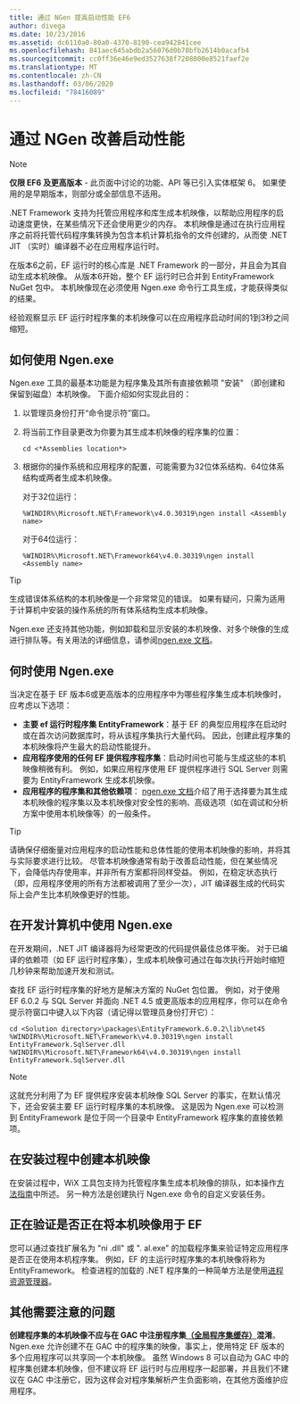 ```yaml
---
title: 通过 NGen 提高启动性能 EF6
author: divega
ms.date: 10/23/2016
ms.assetid: dc6110a0-80a0-4370-8190-cea942841cee
ms.openlocfilehash: 841aec645abdb2a56076d0b70bfb2614b0acafb4
ms.sourcegitcommit: cc0ff36e46e9ed3527638f7208000e8521faef2e
ms.translationtype: MT
ms.contentlocale: zh-CN
ms.lasthandoff: 03/06/2020
ms.locfileid: "78416089"
---
```

# <a name="improving-startup-performance-with-ngen"></a>通过 NGen 改善启动性能
> [!NOTE]
> **仅限 EF6 及更高版本** - 此页面中讨论的功能、API 等已引入实体框架 6。 如果使用的是早期版本，则部分或全部信息不适用。  

.NET Framework 支持为托管应用程序和库生成本机映像，以帮助应用程序的启动速度更快，在某些情况下还会使用更少的内存。 本机映像是通过在执行应用程序之前将托管代码程序集转换为包含本机计算机指令的文件创建的，从而使 .NET JIT （实时）编译器不必在应用程序运行时。  

在版本6之前，EF 运行时的核心库是 .NET Framework 的一部分，并且会为其自动生成本机映像。 从版本6开始，整个 EF 运行时已合并到 EntityFramework NuGet 包中。 本机映像现在必须使用 Ngen.exe 命令行工具生成，才能获得类似的结果。  

经验观察显示 EF 运行时程序集的本机映像可以在应用程序启动时间的1到3秒之间缩短。  

## <a name="how-to-use-ngenexe"></a>如何使用 Ngen.exe  

Ngen.exe 工具的最基本功能是为程序集及其所有直接依赖项 "安装" （即创建和保留到磁盘）本机映像。 下面介绍如何实现此目的：  

1. 以管理员身份打开“命令提示符”窗口。
2. 将当前工作目录更改为你要为其生成本机映像的程序集的位置：

   ``` console
   cd <*Assemblies location*>  
   ```

3. 根据你的操作系统和应用程序的配置，可能需要为32位体系结构、64位体系结构或两者生成本机映像。

   对于32位运行：

   ``` console
   %WINDIR%\Microsoft.NET\Framework\v4.0.30319\ngen install <Assembly name>  
   ```

   对于64位运行：
  
   ``` console
   %WINDIR%\Microsoft.NET\Framework64\v4.0.30319\ngen install <Assembly name>  
   ```

> [!TIP]
> 生成错误体系结构的本机映像是一个非常常见的错误。 如果有疑问，只需为适用于计算机中安装的操作系统的所有体系结构生成本机映像。  

Ngen.exe 还支持其他功能，例如卸载和显示安装的本机映像、对多个映像的生成进行排队等。有关用法的详细信息，请参阅[ngen.exe 文档](https://msdn.microsoft.com/library/6t9t5wcf.aspx)。  

## <a name="when-to-use-ngenexe"></a>何时使用 Ngen.exe  

当决定在基于 EF 版本6或更高版本的应用程序中为哪些程序集生成本机映像时，应考虑以下选项：  

- **主要 ef 运行时程序集 EntityFramework**：基于 EF 的典型应用程序在启动时或在首次访问数据库时，将从该程序集执行大量代码。 因此，创建此程序集的本机映像将产生最大的启动性能提升。  
- **应用程序使用的任何 EF 提供程序程序集**：启动时间也可能与生成这些的本机映像稍微有利。 例如，如果应用程序使用 EF 提供程序进行 SQL Server 则需要为 EntityFramework 生成本机映像。  
- **应用程序的程序集和其他依赖项**： [ngen.exe 文档](https://msdn.microsoft.com/library/6t9t5wcf.aspx)介绍了用于选择要为其生成本机映像的程序集以及本机映像对安全性的影响、高级选项（如在调试和分析方案中使用本机映像等）的一般条件。  

> [!TIP]
> 请确保仔细衡量对应用程序的启动性能和总体性能的使用本机映像的影响，并将其与实际要求进行比较。 尽管本机映像通常有助于改善启动性能，但在某些情况下，会降低内存使用率，并非所有方案都将同样受益。 例如，在稳定状态执行（即，应用程序使用的所有方法都被调用了至少一次），JIT 编译器生成的代码实际上会产生比本机映像更好的性能。  

## <a name="using-ngenexe-in-a-development-machine"></a>在开发计算机中使用 Ngen.exe  

在开发期间，.NET JIT 编译器将为经常更改的代码提供最佳总体平衡。 对于已编译的依赖项（如 EF 运行时程序集），生成本机映像可通过在每次执行开始时缩短几秒钟来帮助加速开发和测试。  

查找 EF 运行时程序集的好地方是解决方案的 NuGet 包位置。 例如，对于使用 EF 6.0.2 与 SQL Server 并面向 .NET 4.5 或更高版本的应用程序，你可以在命令提示符窗口中键入以下内容（请记得以管理员身份打开它）：  

```console
cd <Solution directory>\packages\EntityFramework.6.0.2\lib\net45
%WINDIR%\Microsoft.NET\Framework\v4.0.30319\ngen install EntityFramework.SqlServer.dll
%WINDIR%\Microsoft.NET\Framework64\v4.0.30319\ngen install EntityFramework.SqlServer.dll
```  

> [!NOTE]
> 这就充分利用了为 EF 提供程序安装本机映像 SQL Server 的事实，在默认情况下，还会安装主要 EF 运行时程序集的本机映像。 这是因为 Ngen.exe 可以检测到 EntityFramework 是位于同一个目录中 EntityFramework 程序集的直接依赖项。  

## <a name="creating-native-images-during-setup"></a>在安装过程中创建本机映像  

在安装过程中，WiX 工具包支持为托管程序集生成本机映像的排队，如本操作[方法指南](https://wixtoolset.org/documentation/manual/v3/howtos/files_and_registry/ngen_managed_assemblies.html)中所述。 另一种方法是创建执行 Ngen.exe 命令的自定义安装任务。  

## <a name="verifying-that-native-images-are-being-used-for-ef"></a>正在验证是否正在将本机映像用于 EF  

您可以通过查找扩展名为 "ni .dll" 或 ". al.exe" 的加载程序集来验证特定应用程序是否正在使用本机程序集。 例如，EF 的主运行时程序集的本机映像将称为 EntityFramework。 检查进程的加载的 .NET 程序集的一种简单方法是使用[进程资源管理器](https://technet.microsoft.com/sysinternals/bb896653)。  

## <a name="other-things-to-be-aware-of"></a>其他需要注意的问题  

**创建程序集的本机映像不应与在 GAC 中注册程序集[（全局程序集缓存）](https://msdn.microsoft.com/library/yf1d93sz.aspx)混淆**。 Ngen.exe 允许创建不在 GAC 中的程序集的映像，事实上，使用特定 EF 版本的多个应用程序可以共享同一个本机映像。 虽然 Windows 8 可以自动为 GAC 中的程序集创建本机映像，但不建议将 EF 运行时与应用程序一起部署，并且我们不建议在 GAC 中注册它，因为这样会对程序集解析产生负面影响，在其他方面维护应用程序。  
